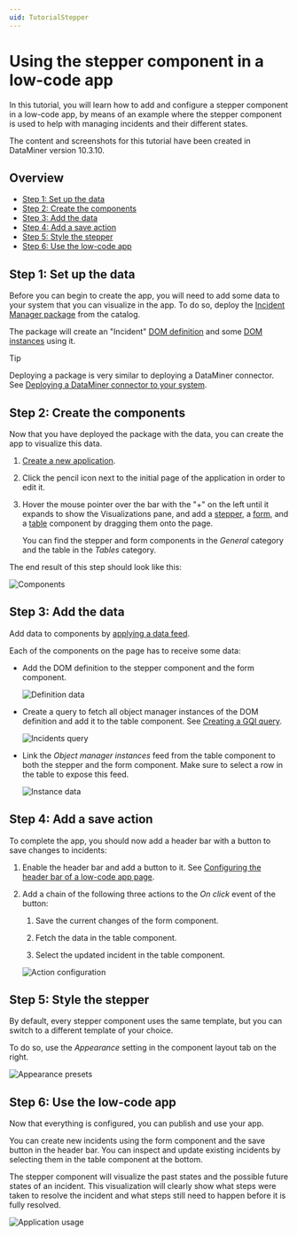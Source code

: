 ```yaml
---
uid: TutorialStepper
---
```


# Using the stepper component in a low-code app

In this tutorial, you will learn how to add and configure a stepper component in a low-code app, by means of an example where the stepper component is used to help with managing incidents and their different states.

The content and screenshots for this tutorial have been created in DataMiner version 10.3.10.

## Overview

- [Step 1: Set up the data](#step-1-set-up-the-data)
- [Step 2: Create the components](#step-2-create-the-components)
- [Step 3: Add the data](#step-3-add-the-data)
- [Step 4: Add a save action](#step-4-add-a-save-action)
- [Step 5: Style the stepper](#step-5-style-the-stepper)
- [Step 6: Use the low-code app](#step-6-use-the-low-code-app)

## Step 1: Set up the data

Before you can begin to create the app, you will need to add some data to your system that you can visualize in the app. To do so, deploy the [Incident Manager package](https://catalog.dataminer.services/catalog/4383) from the catalog.

The package will create an "Incident" [DOM definition](xref:DomDefinition) and some [DOM instances](xref:DomInstance) using it.

> [!TIP]
> Deploying a package is very similar to deploying a DataMiner connector. See [Deploying a DataMiner connector to your system](xref:Deploying_A_DataMiner_Connector_to_your_system).

## Step 2: Create the components

Now that you have deployed the package with the data, you can create the app to visualize this data.

1. [Create a new application](xref:Creating_custom_apps).

1. Click the pencil icon next to the initial page of the application in order to edit it.

1. Hover the mouse pointer over the bar with the "+" on the left until it expands to show the Visualizations pane, and add a [stepper](xref:DashboardStepper), a [form](xref:DashboardForm), and a [table](xref:DashboardTable) component by dragging them onto the page.

   You can find the stepper and form components in the *General* category and the table in the *Tables* category.

The end result of this step should look like this:

![Components](~/user-guide/images/StepperComponents.png)

## Step 3: Add the data

Add data to components by [applying a data feed](xref:Apply_Data_Feed).

Each of the components on the page has to receive some data:

- Add the DOM definition to the stepper component and the form component.

  ![Definition data](~/user-guide/images/StepperDefinitionData.png)

- Create a query to fetch all object manager instances of the DOM definition and add it to the table component. See [Creating a GQI query](xref:Creating_GQI_query).

  ![Incidents query](~/user-guide/images/StepperQuery.png)

- Link the *Object manager instances* feed from the table component to both the stepper and the form component. Make sure to select a row in the table to expose this feed.

  ![Instance data](~/user-guide/images/StepperInstanceData.png)

## Step 4: Add a save action

To complete the app, you should now add a header bar with a button to save changes to incidents:

1. Enable the header bar and add a button to it. See [Configuring the header bar of a low-code app page](xref:LowCodeApps_header_config).

1. Add a chain of the following three actions to the *On click* event of the button:

   1. Save the current changes of the form component.

   1. Fetch the data in the table component.

   1. Select the updated incident in the table component.

   ![Action configuration](~/user-guide/images/StepperActions.png)

## Step 5: Style the stepper

By default, every stepper component uses the same template, but you can switch to a different template of your choice.

To do so, use the *Appearance* setting in the component layout tab on the right.

![Appearance presets](~/user-guide/images/StepperAppearance.png)

## Step 6: Use the low-code app

Now that everything is configured, you can publish and use your app.

You can create new incidents using the form component and the save button in the header bar. You can inspect and update existing incidents by selecting them in the table component at the bottom.

The stepper component will visualize the past states and the possible future states of an incident. This visualization will clearly show what steps were taken to resolve the incident and what steps still need to happen before it is fully resolved.

![Application usage](~/user-guide/images/StepperApp.gif)
